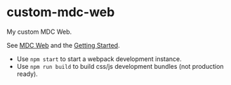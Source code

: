 # custom-mdc-web

My custom MDC Web. 

See [MDC Web](https://material.io/develop/web/) and the [Getting Started](https://material.io/develop/web/docs/getting-started/).

- Use `npm start` to start a webpack development instance.
- Use `npm run build` to build css/js development bundles (not production ready).

